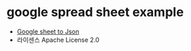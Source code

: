 # google spread sheet example

- [Google sheet to Json](https://assetstore.unity.com/packages/tools/utilities/google-sheet-to-json-90369)
- 라이센스 Apache License 2.0